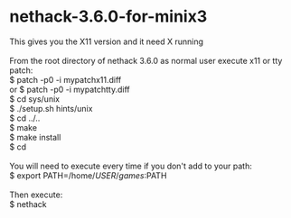 # nethack-3.6.0-for-minix3
This gives you the X11 version and it need X running <br />
<br />
From the root directory of nethack 3.6.0 as normal user execute x11 or tty patch: <br />
$ patch -p0 -i mypatchx11.diff <br />
or
$ patch -p0 -i mypatchtty.diff <br />
$ cd sys/unix <br />
$ ./setup.sh hints/unix <br />
$ cd ../.. <br />
$ make <br />
$ make install <br />
$ cd <br />
<br />
You will need to execute every time if you don't add to your path: <br />
$ export PATH=/home/$USER/games:$PATH <br />
<br />
Then execute: <br />
$ nethack <br />
